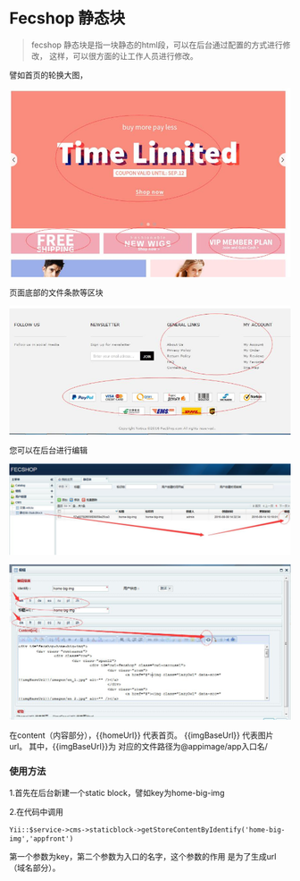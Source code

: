 Fecshop 静态块
==============

> fecshop 静态块是指一块静态的html段，可以在后台通过配置的方式进行修改，
> 这样，可以很方面的让工作人员进行修改。

譬如首页的轮换大图，

![home](images/a1.jpg)

页面底部的文件条款等区块

![home](images/a2.jpg)

您可以在后台进行编辑

![home](images/a3.jpg)

![home](images/a4.jpg)

在content（内容部分），{{homeUrl}} 代表首页。 {{imgBaseUrl}} 代表图片url。
其中，{{imgBaseUrl}}为 对应的文件路径为@appimage/app入口名/


### 使用方法

1.首先在后台新建一个static block，譬如key为home-big-img

2.在代码中调用

```
Yii::$service->cms->staticblock->getStoreContentByIdentify('home-big-img','appfront')
```

第一个参数为key，第二个参数为入口的名字，这个参数的作用
是为了生成url（域名部分）。


